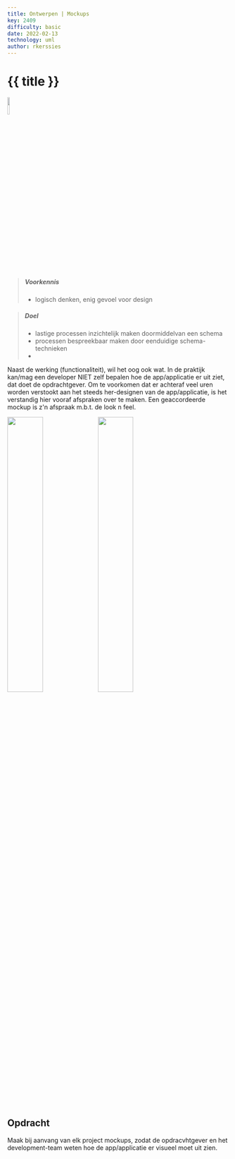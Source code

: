 ```yaml
---
title: Ontwerpen | Mockups
key: 2409
difficulty: basic
date: 2022-02-13
technology: uml
author: rkerssies
---
```



# {{ title }}
<img src="{{ '/_assets/themas/design.png' | url }}" style="width:10%;">

> ##### Voorkennis
> * logisch denken, enig gevoel voor design 

> ##### Doel
> * lastige processen inzichtelijk maken doormiddelvan een schema
> * processen bespreekbaar maken door eenduidige schema-technieken
> * 

Naast de werking (functionaliteit), wil het oog ook wat.
In de praktijk kan/mag een developer NIET zelf bepalen hoe de app/applicatie er uit ziet, dat doet de opdrachtgever.
Om te voorkomen dat er achteraf veel uren worden verstookt aan het steeds her-designen van de app/applicatie, 
is het verstandig hier vooraf afspraken over te maken. Een geaccordeerde mockup is z'n afspraak m.b.t. de look n feel.  

<img src="{{ '/_assets/themas/mockup.png' | url }}" style="width:40%;"> 
<img src="{{ '/_assets/themas/app-mockup.jpeg' | url }}" style="width:40%;">


## Opdracht
Maak bij aanvang van elk project mockups, zodat de opdracvhtgever en het development-team weten
hoe de app/applicatie er visueel moet uit zien.




